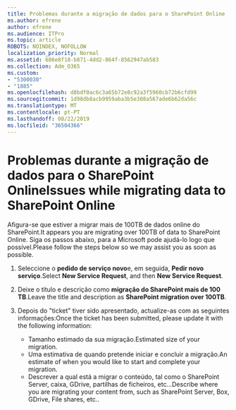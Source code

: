 ```yaml
---
title: Problemas durante a migração de dados para o SharePoint Online
ms.author: efrene
author: efrene
ms.audience: ITPro
ms.topic: article
ROBOTS: NOINDEX, NOFOLLOW
localization_priority: Normal
ms.assetid: 686e8f18-b871-4dd2-864f-8562947ab583
ms.collection: Adm_O365
ms.custom:
- "5300030"
- "1885"
ms.openlocfilehash: d8bdf0ac6c3a65b72e8c92a3f5960cb72b6cfd99
ms.sourcegitcommit: 1d98db8acb9959aba3b5e308a567ade6b62da56c
ms.translationtype: MT
ms.contentlocale: pt-PT
ms.lasthandoff: 08/22/2019
ms.locfileid: "36504366"
---
```

# <a name="issues-while-migrating-data-to-sharepoint-online"></a><span data-ttu-id="ba700-102">Problemas durante a migração de dados para o SharePoint Online</span><span class="sxs-lookup"><span data-stu-id="ba700-102">Issues while migrating data to SharePoint Online</span></span>

<span data-ttu-id="ba700-103">Afigura-se que estiver a migrar mais de 100TB de dados online do SharePoint.</span><span class="sxs-lookup"><span data-stu-id="ba700-103">It appears you are migrating over 100TB of data to SharePoint Online.</span></span> <span data-ttu-id="ba700-104">Siga os passos abaixo, para a Microsoft pode ajudá-lo logo que possível.</span><span class="sxs-lookup"><span data-stu-id="ba700-104">Please follow the steps below so we may assist you as soon as possible.</span></span> 

1. <span data-ttu-id="ba700-105">Seleccione o **pedido de serviço novo**e, em seguida, **Pedir novo serviço**.</span><span class="sxs-lookup"><span data-stu-id="ba700-105">Select **New Service Request**, and then **New Service Request**.</span></span> 
2. <span data-ttu-id="ba700-106">Deixe o título e descrição como **migração do SharePoint mais de 100 TB**.</span><span class="sxs-lookup"><span data-stu-id="ba700-106">Leave the title and description as **SharePoint migration over 100TB**.</span></span>
3. <span data-ttu-id="ba700-107">Depois do "ticket" tiver sido apresentado, actualize-as com as seguintes informações:</span><span class="sxs-lookup"><span data-stu-id="ba700-107">Once the ticket has been submitted, please update it with the following information:</span></span> 

    - <span data-ttu-id="ba700-108">Tamanho estimado da sua migração.</span><span class="sxs-lookup"><span data-stu-id="ba700-108">Estimated size of your migration.</span></span>
    - <span data-ttu-id="ba700-109">Uma estimativa de quando pretende iniciar e concluir a migração.</span><span class="sxs-lookup"><span data-stu-id="ba700-109">An estimate of when you would like to start and complete your migration.</span></span>
    - <span data-ttu-id="ba700-110">Descrever a qual está a migrar o conteúdo, tal como o SharePoint Server, caixa, GDrive, partilhas de ficheiros, etc...</span><span class="sxs-lookup"><span data-stu-id="ba700-110">Describe where you are migrating your content from, such as SharePoint Server, Box, GDrive, File shares, etc..</span></span>


  

